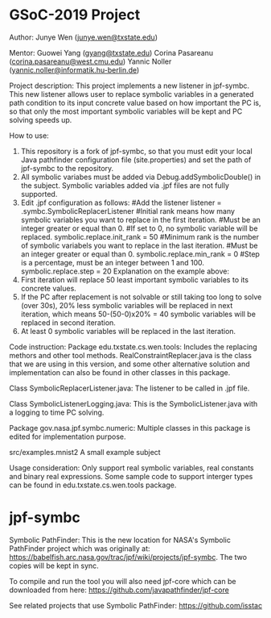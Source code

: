 # GSoC-2019 Project
Author:
Junye Wen (junye.wen@txstate.edu)

Mentor:
Guowei Yang (gyang@txstate.edu)
Corina Pasareanu (corina.pasareanu@west.cmu.edu)
Yannic Noller (yannic.noller@informatik.hu-berlin.de)

Project description:
This project implements a new listener in jpf-symbc.
This new listener allows user to replace symbolic variables in a generated path condition to its input concrete value based on how important the PC is, so that only the most important symbolic variables will be kept and PC solving speeds up.

How to use:
1. This repository is a fork of jpf-symbc, so that you must edit your local Java pathfinder configuration file (site.properties) and set the path of jpf-symbc to the repository.
2. All symbolic variabes must be added via Debug.addSymbolicDouble() in the subject. Symbolic variables added via .jpf files are not fully supported.
3. Edit .jpf configuration as follows:
  #Add the listener
  listener = .symbc.SymbolicReplacerListener
  #Initial rank means how many symbolic variables you want to replace in the first iteration.
  #Must be an integer greater or equal than 0.
  #If set to 0, no symbolic variable will be replaced.
  symbolic.replace.init_rank = 50
  #Minimum rank is the number of symbolic variabels you want to replace in the last iteration.
  #Must be an integer greater or equal than 0.
  symbolic.replace.min_rank = 0
  #Step is a percentage, must be an integer between 1 and 100.
  symbolic.replace.step = 20
Explanation on the example above:
  1. First iteration will replace 50 least important symbolic variables to its concrete values.
  2. If the PC after replacement is not solvable or still taking too long to solve (over 30s), 20% less symbolic variables will be replaced in next iteration, which means 50-(50-0)x20% = 40 symbolic variables will be replaced in second iteration.
  3. At least 0 symbolic variables will be replaced in the last iteration.

Code instruction:
Package edu.txstate.cs.wen.tools:
  Includes the replacing methors and other tool methods.
  RealConstraintReplacer.java is the class that we are using in this version, and some other alternative solution and implementation can also be found in other classes in this package.
  
Class SymbolicReplacerListener.java:
  The listener to be called in .jpf file.

Class SymbolicListenerLogging.java:
  This is the SymbolicListener.java with a logging to time PC solving.

Package gov.nasa.jpf.symbc.numeric:
  Multiple classes in this package is edited for implementation purpose.

src/examples.mnist2
  A small example subject

Usage consideration:
Only support real symbolic variables, real constants and binary real expressions. Some sample code to support interger types can be found in edu.txstate.cs.wen.tools package.

# jpf-symbc
Symbolic PathFinder:
This is the new location for NASA's Symbolic PathFinder project which was originally at:
https://babelfish.arc.nasa.gov/trac/jpf/wiki/projects/jpf-symbc.
The two copies will be kept in sync.

To compile and run the tool you will also need jpf-core which can be downloaded from here:
https://github.com/javapathfinder/jpf-core

See related projects that use Symbolic PathFinder:
https://github.com/isstac
